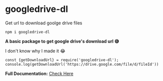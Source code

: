 # googledrive-dl
Get url to download goolge drive files

```
npm i googledrive-dl
```

**A basic package to get google drive's download url 😅**

I don't know why I made it 😂

```
const {getDownloadUrl} = require('googledrive-dl');
console.log(getDownloadUrl('https://drive.google.com/file/d/fileId'))
```

**Full Documentation:** [Check Here](https://shahnishant.com.np/google-drive-downloader-googledrive-dl-documentation/)
